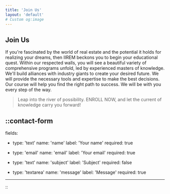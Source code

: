 ```yaml
---
title: 'Join Us'
layout: 'default'
# Custom og:image
---
```


## Join Us
If you're fascinated by the world of real estate and the potential it holds for realizing your dreams, then IIREM beckons you to begin your educational quest. Within our respected walls, you will see a beautiful variety of comprehensive programs unfold, led by experienced masters of knowledge. We'll build alliances with industry giants to create your desired future. We will provide the necessary tools and expertise to make the best decisions. Our course will help you find the right path to success. We will be with you every step of the way.

> Leap into the river of possibility. ENROLL NOW, and let the current of knowledge carry you forward!


::contact-form
---
fields:
  - type: 'text'
    name: 'name'
    label: 'Your name'
    required: true

  - type: 'email'
    name: 'email'
    label: 'Your email'
    required: true

  - type: 'text'
    name: 'subject'
    label: 'Subject'
    required: false

  - type: 'textarea'
    name: 'message'
    label: 'Message'
    required: true
---
::
